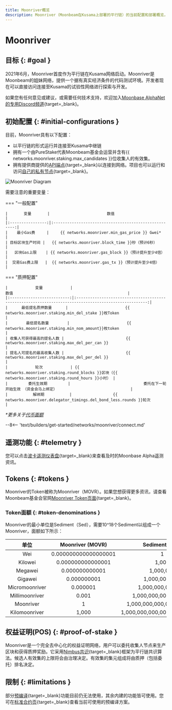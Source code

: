 ```yaml
---
title: Moonriver概览
description: Moonriver（Moonbeam在Kusama上部署的平行链）的当前配置和部署概览，以及如何使用Solidity进行开发。
---
```


# Moonriver

## 目标 {: #goal }

2021年6月，Moonriver首度作为平行链在Kusama网络启动。Moonriver是Moonbeam的姐妹网络，提供一个据有真实经济条件的代码测试环境。开发者现在可以直接访问连接至Kusama的试验性网络进行探索与开发。

如果您有任何意见或建议，或需要任何技术支持，欢迎加入[Moonbase AlphaNet的专用Discord频道](https://discord.gg/PfpUATX){target=_blank}。

## 初始配置 {: #initial-configurations }

目前，Moonriver具有以下配置：

- 以平行链的形式运行并连接至Kusama中继链
- 拥有一个由PureStake代表Moonbeam基金会运营并含有{{ networks.moonriver.staking.max_candidates }}位收集人的有效集。
- 拥有提供商提供的[API端点](/builders/get-started/endpoints/){target=_blank}以连接到网络。项目也可以运行和访问[自己的私有节点](/node-operators/networks/run-a-node/){target=_blank}。

![Moonriver Diagram](/images/learn/platform/networks/moonriver-diagram.png)

需要注意的重要变量：

=== "一般配置"

    |       变量       |                         数值                          |
    |:----------------:|:-----------------------------------------------------:|
    |    最小Gas费     |     {{ networks.moonriver.min_gas_price }} Gwei*      |
    | 目标区块生产时间 |   {{ networks.moonriver.block_time }}秒（预计6秒）    |
    |   区块Gas上限    | {{ networks.moonriver.gas_block }}（预计提升至少4倍） |
    |  交易Gas费上限   |  {{ networks.moonriver.gas_tx }}（预计提升至少4倍）   |

=== "质押配置"

    |            变量            |                                                 数值                                                  |
    |:--------------------------:|:-----------------------------------------------------------------------------------------------------:|
    |      最低提名质押数量      |                         {{ networks.moonriver.staking.min_del_stake }}枚Token                         |
    |        最低提名数量        |                         {{ networks.moonriver.staking.min_nom_amount}}枚token                         |
    | 收集人可获得最高的提名人数 |                           {{ networks.moonriver.staking.max_del_per_can }}                            |
    | 提名人可提名的最高收集人数 |                           {{ networks.moonriver.staking.max_del_per_del }}                            |
    |            轮次            | {{ networks.moonriver.staking.round_blocks }}区块（{{ networks.moonriver.staking.round_hours }}小时） |
    |         委托生效期         |                                委托在下一轮开始生效 （资金会马上绑定）                                |
    |           解绑期           |                  {{ networks.moonriver.delegator_timings.del_bond_less.rounds }}轮次                  |

_*更多关于[代币面额](#token-denominations)_

--8<-- 'text/builders/get-started/networks/moonriver/connect.md'

## 遥测功能 {: #telemetry }

您可以点击[波卡遥测仪表盘](https://telemetry.polkadot.io/#list/0x401a1f9dca3da46f5c4091016c8a2f26dcea05865116b286f60f668207d1474b){target=_blank}来查看及时的Moonbase Alpha遥测资讯。

## Tokens {: #tokens }

Moonriver的Token被称为Moonriver（MOVR）。如果您想获得更多资讯，请查看Moonbeam基金会官网[Moonriver Token页面](https://moonbeam.foundation/moonriver-token/){target=_blank}。

### Token面额  {: #token-denominations }

Moonriver的最小单位是Sediment（Sed），需要10^18个Sediment以组成一个Moonriver，面额如下所示：

|      单位      |   Moonriver (MOVR)   |        Sediment (Sed)         |
|:--------------:|:--------------------:|:-----------------------------:|
|      Wei       | 0.000000000000000001 |               1               |
|    Kilowei     |  0.000000000000001   |             1,000             |
|    Megawei     |    0.000000000001    |           1,000,000           |
|    Gigawei     |     0.000000001      |         1,000,000,000         |
| Micromoonriver |       0.000001       |       1,000,000,000,000       |
| Millimoonriver |        0.001         |     1,000,000,000,000,000     |
|   Moonriver    |          1           |   1,000,000,000,000,000,000   |
| Kilomoonriver  |        1,000         | 1,000,000,000,000,000,000,000 |

## 权益证明(POS) {: #proof-of-stake }

Moonriver是一个完全去中心化的权益证明网络，用户可以委托收集人节点来生产区块和获得质押奖励。它采用[Nimbus共识](/learn/features/consensus/){target=_blank}框架为平行链共识算法。候选人有效集的上限将会由治理决定。有效集的集元组成将由质押（包括委托）排名决定。

## 限制 {: #limitations }

部分[预编译](https://docs.klaytn.com/smart-contract/precompiled-contracts){target=_blank}功能目前仍无法使用，其余内建的功能皆可使用。您可在[标准合约页](/builders/build/canonical-contracts/precompiles/){target=_blank}查看当前可使用的预编译方案。
